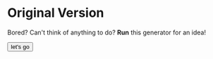 # Original Version
Bored?
Can't think of anything to do? 
**Run** this generator for an idea!


<html>
  
<button onclick="myTask()">let's go</button>

<script>
const url = "https://raw.githubusercontent.com/Hope-T/whattodo/gh-pages/whattodo.txt";
let myTask = async () => {
	let response = await fetch(url)
	if (response.status == 200)
		alert(await response.text())
}
</script>
</html>
  


